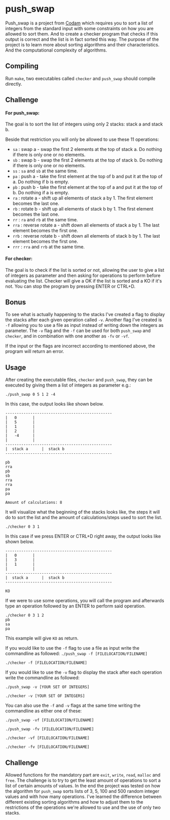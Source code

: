 # push_swap
Push_swap is a project from [Codam](https://www.codam.nl) which requires you to sort a list of integers from the standard input with some constraints on how you are allowed to sort them. And to create a checker program that checks if this output is correct and the list is in fact sorted this way. The purpose of the project is to learn more about sorting algorithms and their characteristics. And the computational complexity of algorithms.

## Compiling
Run ```make```, two executables called ```checker``` and ```push_swap``` should compile directly.

## Challenge
#### For push_swap:
The goal is to sort the list of integers using only 2 stacks: stack a and stack b. 

Beside that restriction you will only be allowed to use these 11 operations:
* ```sa``` : swap a - swap the first 2 elements at the top of stack a. Do nothing if there is only one or no elements.
* ```sb``` : swap b - swap the first 2 elements at the top of stack b. Do nothing if there is only one or no elements.
* ```ss``` : ```sa``` and ```sb``` at the same time.
* ```pa``` : push a - take the first element at the top of b and put it at the top of a. Do nothing if b is empty.
* ```pb``` : push b - take the first element at the top of a and put it at the top of b. Do nothing if a is empty.
* ```ra``` : rotate a - shift up all elements of stack a by 1. The first element becomes the last one.
* ```rb``` : rotate b - shift up all elements of stack b by 1. The first element becomes the last one.
* ```rr``` : ```ra``` and ```rb``` at the same time.
* ```rra``` : reverse rotate a - shift down all elements of stack a by 1. The last element becomes the first one.
* ```rrb``` : reverse rotate b - shift down all elements of stack b by 1. The last element becomes the first one.
* ```rrr``` : ```rra``` and ```rrb``` at the same time.

#### For checker:
The goal is to check if the list is sorted or not, allowing the user to give a list of integers as parameter and then asking for operations to perform before evaluating the list.
Checker will give a OK if the list is sorted and a KO if it's not.
You can stop the program by pressing ENTER or CTRL+D.

## Bonus
To see what is actually happening to the stacks I've created a flag to display the stacks after each given operation called ```-v```.
Another flag I've created is ```-f``` allowing you to use a file as input instead of writing down the integers as parameter.
The ```-v``` flag and the ```-f``` can be used for both ```push_swap``` and ```checker```, and in combination with one another as ```-fv``` or ```-vf```.

If the input or the flags are incorrect according to mentioned above, the program will return an error.


## Usage
After creating the executable files, ```checker``` and ```push_swap```, they can be executed by giving them a list of integers as parameter e.g.:

```./push_swap 0 5 1 2 -4```

In this case, the output looks like shown below. 

```
-----------------------------------------------
|	0		|
|	5		|
|	1		|
|	2		|
|	-4		|
|			|
-----------------------------------------------
|  stack a		|  stack b
-----------------------------------------------

pb
rra
pb
sb
rra
rra
pa
pa

Amount of calculations: 8
```

It will visualize what the beginning of the stacks looks like, the steps it will do to sort the list and the amount of calculations/steps used to sort the list.


```./checker 0 3 1```

In this case if we press ENTER or CTRL+D right away, the output looks like shown below. 

```
-----------------------------------------------
|	0		|
|	3		|
|	1		|
|			|
-----------------------------------------------
|  stack a		|  stack b
-----------------------------------------------

KO
```

If we were to use some operations, you will call the program and afterwards type an operation followed by an ENTER to perform said operation.

```
./checker 0 3 1 2
pb
sa
pa
```

This example will give ```KO``` as return.

If you would like to use the ```-f``` flag to use a file as input write the commandline as followed:
```./push_swap -f [FILELOCATION/FILENAME]```

```./checker -f [FILELOCATION/FILENAME]```

If you would like to use the ```-v``` flag to display the stack after each operation write the commandline as followed:

```./push_swap -v [YOUR SET OF INTEGERS]```

```./checker -v [YOUR SET OF INTEGERS]```

You can also use the ```-f``` and ```-v``` flags at the same time writing the commandline as either one of these:

```./push_swap -vf [FILELOCATION/FILENAME]```

```./push_swap -fv [FILELOCATION/FILENAME]```

```./checker -vf [FILELOCATION/FILENAME]```

```./checker -fv [FILELOCATION/FILENAME]```


## Challenge
Allowed functions for the mandatory part are ```exit```, ```write```, ```read```, ```malloc``` and ```free```.
The challenge is to try to get the least amount of operations to sort a list of certain amounts of values. In the end the project was tested on how the algorithm for ```push_swap``` sorts lists of 3, 5, 100 and 500 random integer values and with how many operations. I've learned the difference between different existing sorting algorithms and how to adjust them to the restrictions of the operations we're allowed to use and the use of only two stacks.
